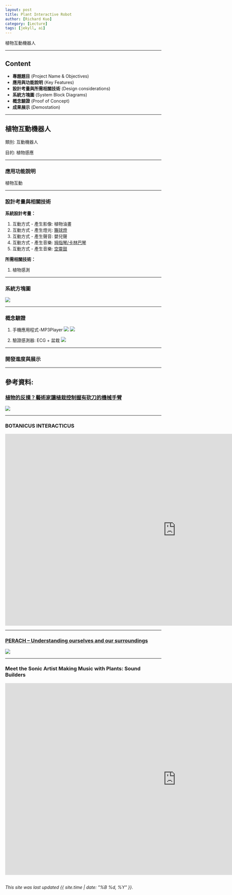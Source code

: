 ```yaml
---
layout: post
title: Plant Interactive Robot
author: [Richard Kuo]
category: [Lecture]
tags: [jekyll, ai]
---
```


植物互動機器人

---
## Content
* **專題題目** (Project Name & Objectives)
* **應用與功能說明** (Key Features)
* **設計考量與所需相關技術** (Design considerations)
* **系統方塊圖** (System Block Diagrams)
* **概念驗證** (Proof of Concept)
* **成果展示** (Demostation)

---
## 植物互動機器人

類別: 互動機器人 <br>

目的: 植物感應 <br>

---
### 應用功能說明
植物互動

---
### 設計考量與相關技術
**系統設計考量：**<br>
1. 互動方式 - 產生影像: 植物油畫
2. 互動方式 - 產生燈光: [籐球燈](https://www.ruten.com.tw/item/show?22011338130857)
3. 互動方式 - 產生聲音: 嬰兒聲
4. 互動方式 - 產生音樂: [拇指琴/卡林巴琴](https://www.ruten.com.tw/item/show?22040555968006)
5. 互動方式 - 產生音樂: [空靈鼓](https://www.ruten.com.tw/item/show?22233080228451)

**所需相關技術：**<br>
1. 植物感測

---
### 系統方塊圖
![](https://github.com/rkuo2023/CSU-projects/blob/main/images/plant-interactive-robot-block-diagram.png?raw=true)

---
### 概念驗證
1. 手機應用程式-MP3Player
![](https://github.com/rkuo2023/CSU-projects/blob/main/images/MP3Player_Designer.PNG?raw=true)
![](https://github.com/rkuo2023/CSU-projects/blob/main/images/MP3Player_Blocks.PNG?raw=true)

2. 驗證感測器: ECG + 盆栽
![](https://gcs.rimg.com.tw/g1/f/ea/df/21735007993567_946.jpg)

---
### 開發進度與展示


---
## 參考資料:

### [植物的反撲？藝術家讓植栽控制握有砍刀的機械手臂](https://www.inside.com.tw/article/29190-david-bowen-plant-machete)
![](https://bucket-img.tnlmedia.com/cabinet/files/consoles/1/teams/1/2022/10/obydgBehbWnS8zBugUisQ1OhrtG2VF2CSk0KZIIY.png?auto=compress&fit=max&w=730)

---
### BOTANICUS INTERACTICUS
<iframe width="1099" height="618" src="https://www.youtube.com/embed/EcRSKEIucjk" title="&quot;BOTANICUS INTERACTICUS&quot;: Interactive Plant Technology" frameborder="0" allow="accelerometer; autoplay; clipboard-write; encrypted-media; gyroscope; picture-in-picture; web-share" allowfullscreen></iframe>

---
### [PERACH – Understanding ourselves and our surroundings](https://www.creativeapplications.net/environment/perach-understanding-ourselves-and-our-surroundings/)
![](https://github.com/rkuo2023/CSU-projects/blob/main/images/PERACH.PNG?raw=true)

---
### Meet the Sonic Artist Making Music with Plants: Sound Builders
<iframe width="1099" height="618" src="https://www.youtube.com/embed/wYU18eiiFt4" title="Meet the Sonic Artist Making Music with Plants: Sound Builders" frameborder="0" allow="accelerometer; autoplay; clipboard-write; encrypted-media; gyroscope; picture-in-picture; web-share" allowfullscreen></iframe>

<br />
<br />

*This site was last updated {{ site.time | date: "%B %d, %Y" }}.*
